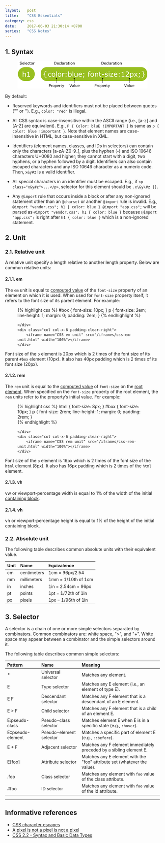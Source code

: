```yaml
---
layout:   post
title:    "CSS Essentials"
category: css
date:     2017-06-03 21:30:14 +0700
series:   "CSS Notes"
---
```


## 1. Syntax

<figure>
    <img src="/images/css-syntax.gif" alt="CSS syntax.">  
</figure>

By default:

- Reserved keywords and identifiers must not be placed between quotes ("" or ''). E.g., `color: "red"` is illegal.

- All CSS syntax is case-insensitive within the ASCII range (i.e., [a-z] and [A-Z] are equivalent). E.g., `P { Color: bluE !IMPORTANT }` is same as `p { color: blue !important }`. Note that element names are case-insensitive in HTML, but case-sensitive in XML.

- Identifiers (element names, classes, and IDs in selectors) can contain only the characters [a-zA-Z0-9_], plus the hyphen (-) and ISO 10646 characters U+0080 and higher; they cannot start with a digit, two hyphens, or a hyphen followed by a digit. Identifiers can also contain escaped characters and any ISO 10646 character as a numeric code. Then, `x&y#z` is a valid identifier.

- All special characters in an identifier must be escaped. E.g., if `<p class="x&y#z">...</p>`, selector for this element should be `.x\&y\#z {}`.

- Any `@import` rule that occurs inside a block or after any non-ignored statement other than an `@charset` or another `@import` rule is invalid. E.g., `@import "vendor.css"; h1 { color: blue } @import "app.css";` will be parsed as `@import "vendor.css"; h1 { color: blue }` because `@import "app.css";` is right after `h1 { color: blue }` which is a non-ignored statement.

## 2. Unit

### 2.1. Relative unit

A relative unit specify a length relative to another length property. Below are common relative units:

#### 2.1.1. em

The `em` unit is equal to [computed value](/css/terminologies.html#computed-value) of the `font-size` property of an element on which it is used. When used for `font-size` property itself, it refers to the font size of its parent element. For example:

<figure class="flex wrap justify-between">
    <div class="col col-x-6 padding-clear-left">

{% highlight css %}
#box {
    font-size: 10px;
}
p {
    font-size: 2em;
    line-height: 1;
    margin: 0;
    padding: 2em;
}
{% endhighlight %}

    </div>
    <div class="col col-x-6 padding-clear-right">
        <iframe name="CSS em unit" src="/iframes/css-em-unit.html" width="100%"></iframe>
    </div>
</figure>

Font size of the `p` element is 20px which is 2 times of the font size of its parent `#box` element (10px). It also has 40px padding which is 2 times of its font size (20px).

#### 2.1.2. rem

The `rem` unit is equal to the [computed value](/css/terminologies.html#computed-value) of `font-size` on the [root element](/css/terminologies.html#root-element). When specified on the `font-size` property of the root element, the `rem` units refer to the property’s initial value. For example:

<figure class="flex wrap justify-between">
    <div class="col col-x-6 padding-clear-left">

{% highlight css %}
html {
    font-size: 8px;
}
#box {
    font-size: 10px;
}
p {
    font-size: 2rem;
    line-height: 1;
    margin: 0;
    padding: 2rem;
}  
{% endhighlight %}

    </div>
    <div class="col col-x-6 padding-clear-right">
        <iframe name="CSS rem unit" src="/iframes/css-rem-unit.html" width="100%"></iframe>
    </div>
</figure>

Font size of the `p` element is 16px which is 2 times of the font size of the `html` element (8px). It also has 16px padding which is 2 times of the `html` element.

#### 2.1.3. vh

vw or viewport-percentage width is equal to 1% of the width of the initial [containing block](/css/terminologies.html#containing-block).

#### 2.1.4. vh

vh or viewport-percentage height is equal to 1% of the height of the initial containing block.

### 2.2. Absolute unit

The following table describes common absolute units with their equivalent value.

| Unit | Name        | Equivalence         |
| :--- | :---------- | :------------------ |
| cm   | centimeters | 1cm = 96px/2.54     |
| mm   | millimeters | 1mm = 1/10th of 1cm |
| in   | inches      | 1in = 2.54cm = 96px |
| pt   | points      | 1pt = 1/72th of 1in |
| px   | pixels      | 1px = 1/96th of 1in |

## 3. Selector

A selector is a chain of one or more simple selectors separated by combinators. Common combinators are: white space, ">", and "+". White space may appear between a combinator and the simple selectors around it.

The following table describes common simple selectors:

| Pattern           | Name                    | Meaning                                                                  |
| :---------------- | :---------------------- | :----------------------------------------------------------------------- |
| *                 | Universal selector      | Matches any element.                                                     |
| E                 | Type selector           | Matches any E element (i.e., an element of type E).                      |
| E F               | Descendant selector     | Matches any F element that is a descendant of an E element.              |
| E > F             | Child selector          | Matches any F element that is a child of an element E.                   |
| E:pseudo-class    | Pseudo-class selector   | Matches element E when E is in a specific state (e.g., `:hover`).        |
| E::pseudo-element | Pseudo-element selector | Matches a specific part of element E (e.g., `::before`).                 |
| E + F             | Adjacent selector       | Matches any F element immediately preceded by a sibling element E.       |
| E[foo]            | Attribute selector      | Matches any E element with the "foo" attribute set (whatever the value). |
| .foo              | Class selector          | Matches any element with `foo` value of the class attribute.             |
| #foo              | ID selector             | Matches any element with `foo` value of the id attribute.                |

---

## Informative references

- [CSS character escapes](https://mathiasbynens.be/notes/css-escapes)
- [A pixel is not a pixel is not a pixel](https://www.quirksmode.org/blog/archives/2010/04/a_pixel_is_not.html)
- [CSS 2.2 - Syntax and Basic Data Types](https://www.w3.org/TR/CSS22/syndata.html)
